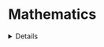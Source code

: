 # Mathematics

<details>
  
  - Main contributions to Mathlib
    - Order
      - [Scott Continuity](https://github.com/leanprover-community/mathlib4/blob/master/Mathlib/Order/ScottContinuity.lean)
      - [Complete Partial Orders](https://github.com/leanprover-community/mathlib4/blob/master/Mathlib/Order/CompletePartialOrder.lean)
    - Topologies on a Preorder
      - [Lower and Upper Topology](https://github.com/leanprover-community/mathlib4/blob/master/Mathlib/Topology/Order/LowerUpperTopology.lean)
      - [Upper and Lower Set Topology](https://github.com/leanprover-community/mathlib4/blob/master/Mathlib/Topology/Order/UpperLowerSetTopology.lean)
      - [Scott Topology](https://github.com/leanprover-community/mathlib4/blob/master/Mathlib/Topology/Order/ScottTopology.lean)
      - [Lawson Topology](https://github.com/leanprover-community/mathlib4/blob/master/Mathlib/Topology/Order/LawsonTopology.lean)
      - [Hull-Kernel Topology](https://github.com/leanprover-community/mathlib4/blob/master/Mathlib/Topology/Order/HullKernel.lean)
    - Functional Analysis
      - [L-summands](https://github.com/leanprover-community/mathlib4/blob/master/Mathlib/Analysis/NormedSpace/MStructure.lean)
      - [Bipolar Theorem](https://github.com/leanprover-community/mathlib4/pull/26345)
      - [Banach Lattices](https://github.com/leanprover-community/mathlib4/blob/master/Mathlib/Analysis/Normed/Order/Lattice.lean)
    - Algebra
      - [Jordan Algebras](https://github.com/leanprover-community/mathlib4/blob/master/Mathlib/Algebra/Jordan/Basic.lean)
      - [Special Jordan Algebras](https://github.com/leanprover-community/mathlib4/blob/master/Mathlib/Algebra/Symmetrized.lean)
      - [The centroid](https://github.com/leanprover-community/mathlib4/blob/master/Mathlib/Algebra/Ring/CentroidHom.lean)
      - [Centroid of a *-ring](https://github.com/leanprover-community/mathlib4/blob/master/Mathlib/Algebra/Star/CentroidHom.lean)
      - [Lattice Ordered Groups](https://github.com/leanprover-community/mathlib4/blob/master/Mathlib/Algebra/Order/Group/Lattice.lean)
      - [Basis expansion of a quadratic map](https://github.com/leanprover-community/mathlib4/pull/18578)
  - Significant refactors
    - The Strong Dual
      - https://github.com/leanprover-community/mathlib4/pull/28726
      - https://github.com/leanprover-community/mathlib4/pull/27699
    - [split Analysis/Convex/Normed into smaller files](https://github.com/leanprover-community/mathlib4/pull/22015)
    - [Unify concepts of Scott Topology](https://github.com/leanprover-community/mathlib4/pull/16523)
    - Sesquilinear Forms to Sesquilinear Maps
      <details>
        
      - https://github.com/leanprover-community/mathlib4/pull/14988
      - https://github.com/leanprover-community/mathlib4/pull/12547
      - https://github.com/leanprover-community/mathlib4/pull/12132
      - https://github.com/leanprover-community/mathlib4/pull/12124
      - https://github.com/leanprover-community/mathlib4/pull/12122
      - https://github.com/leanprover-community/mathlib4/pull/12078
      - https://github.com/leanprover-community/mathlib4/pull/11280
      - https://github.com/leanprover-community/mathlib4/pull/11278
      - https://github.com/leanprover-community/mathlib4/pull/11097
      
      </details>
    - Quadratic Forms to Quadratic Maps
      - https://github.com/leanprover-community/mathlib4/pull/7569
    - Non-unital, non-associative algebras
      <details>
        
      - https://github.com/leanprover-community/mathlib4/pull/13089
      - https://github.com/leanprover-community/mathlib4/pull/12924
      - https://github.com/leanprover-community/mathlib4/pull/12938

      </details>
  - All Mathlib PRs
    - [Mathlib4](https://github.com/leanprover-community/mathlib4/pulls?q=+is%3Apr+author%3Amans0954+)
    - [Mathlib3](https://github.com/leanprover-community/mathlib3/pulls?q=is%3Apr+author%3Amans0954+)
      
</details>

<!--
**mans0954/mans0954** is a ✨ _special_ ✨ repository because its `README.md` (this file) appears on your GitHub profile.

Here are some ideas to get you started:

- 🔭 I’m currently working on ...
- 🌱 I’m currently learning ...
- 👯 I’m looking to collaborate on ...
- 🤔 I’m looking for help with ...
- 💬 Ask me about ...
- 📫 How to reach me: ...
- 😄 Pronouns: ...
- ⚡ Fun fact: ...
-->

